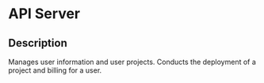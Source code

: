 # API Server

## Description
Manages user information and user projects. Conducts the deployment of a project and billing for a user. 
